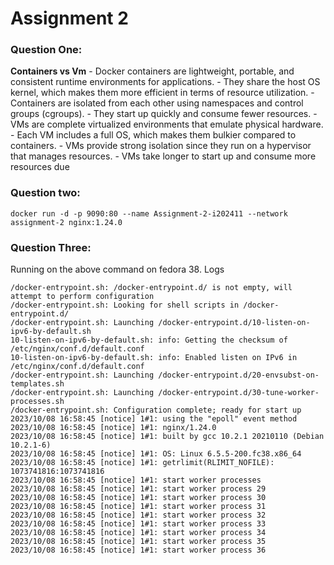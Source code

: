 # Assignment 2

### Question One: 
**Containers vs Vm**
	- Docker containers are lightweight, portable, and consistent runtime environments for applications.
	- They share the host OS kernel, which makes them more efficient in terms of resource utilization.
	- Containers are isolated from each other using namespaces and control groups (cgroups).
	- They start up quickly and consume fewer resources.
	- VMs are complete virtualized environments that emulate physical hardware.
	- Each VM includes a full OS, which makes them bulkier compared to containers.
	- VMs provide strong isolation since they run on a hypervisor that manages resources.
	- VMs take longer to start up and consume more resources due

### Question two: 
```
docker run -d -p 9090:80 --name Assignment-2-i202411 --network assignment-2 nginx:1.24.0
```

### Question Three: 
Running on the above command on fedora 38. 
Logs
```
/docker-entrypoint.sh: /docker-entrypoint.d/ is not empty, will attempt to perform configuration
/docker-entrypoint.sh: Looking for shell scripts in /docker-entrypoint.d/
/docker-entrypoint.sh: Launching /docker-entrypoint.d/10-listen-on-ipv6-by-default.sh
10-listen-on-ipv6-by-default.sh: info: Getting the checksum of /etc/nginx/conf.d/default.conf
10-listen-on-ipv6-by-default.sh: info: Enabled listen on IPv6 in /etc/nginx/conf.d/default.conf
/docker-entrypoint.sh: Launching /docker-entrypoint.d/20-envsubst-on-templates.sh
/docker-entrypoint.sh: Launching /docker-entrypoint.d/30-tune-worker-processes.sh
/docker-entrypoint.sh: Configuration complete; ready for start up
2023/10/08 16:58:45 [notice] 1#1: using the "epoll" event method
2023/10/08 16:58:45 [notice] 1#1: nginx/1.24.0
2023/10/08 16:58:45 [notice] 1#1: built by gcc 10.2.1 20210110 (Debian 10.2.1-6) 
2023/10/08 16:58:45 [notice] 1#1: OS: Linux 6.5.5-200.fc38.x86_64
2023/10/08 16:58:45 [notice] 1#1: getrlimit(RLIMIT_NOFILE): 1073741816:1073741816
2023/10/08 16:58:45 [notice] 1#1: start worker processes
2023/10/08 16:58:45 [notice] 1#1: start worker process 29
2023/10/08 16:58:45 [notice] 1#1: start worker process 30
2023/10/08 16:58:45 [notice] 1#1: start worker process 31
2023/10/08 16:58:45 [notice] 1#1: start worker process 32
2023/10/08 16:58:45 [notice] 1#1: start worker process 33
2023/10/08 16:58:45 [notice] 1#1: start worker process 34
2023/10/08 16:58:45 [notice] 1#1: start worker process 35
2023/10/08 16:58:45 [notice] 1#1: start worker process 36
```